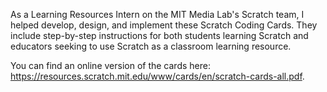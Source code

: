 As a Learning Resources Intern on the MIT Media Lab's Scratch team, I helped develop, design, and implement these Scratch Coding Cards.
They include step-by-step instructions for both students learning Scratch and educators seeking to use Scratch as a classroom learning resource.

You can find an online version of the cards here: https://resources.scratch.mit.edu/www/cards/en/scratch-cards-all.pdf.